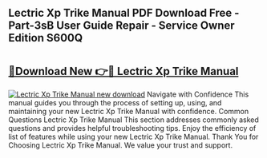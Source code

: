 ## Lectric Xp Trike Manual PDF Download Free - Part-3sB User Guide Repair - Service Owner Edition S600Q

# <h2><a href="http://bc26220.oget.top/?id=Lectric+Xp+Trike+Manual">🔗Download New 👉🔴 Lectric Xp Trike Manual</a></h2>

[![Lectric Xp Trike Manual new download](https://i.imgur.com/5g1atiW.png)](http://bc26220.oget.top/?id=Lectric+Xp+Trike+Manual)
Navigate with Confidence This manual guides you through the process of setting up, using, and maintaining your new Lectric Xp Trike Manual with confidence. Common Questions Lectric Xp Trike Manual This section addresses commonly asked questions and provides helpful troubleshooting tips. Enjoy the efficiency of list of features while using your new Lectric Xp Trike Manual. Thank You for Choosing Lectric Xp Trike Manual. We value your trust and support.
